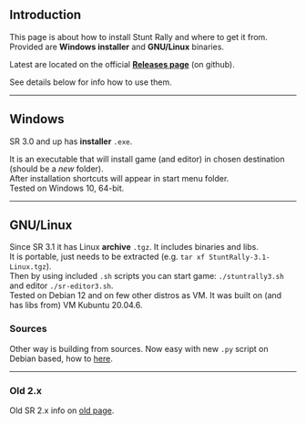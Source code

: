 
## Introduction

This page is about how to install Stunt Rally and where to get it from.  
Provided are **Windows installer** and **GNU/Linux** binaries.  

Latest are located on the official **[Releases page](https://github.com/stuntrally/stuntrally3/releases)** (on github).  

See details below for info how to use them.

----
## Windows

SR 3.0 and up has **installer** `.exe`.

It is an executable that will install game (and editor) in chosen destination (should be a _new_ folder).  
After installation shortcuts will appear in start menu folder.   
Tested on Windows 10, 64-bit.  

----
## GNU/Linux

Since SR 3.1 it has Linux **archive** `.tgz`. It includes binaries and libs.  
It is portable, just needs to be extracted (e.g. `tar xf StuntRally-3.1-Linux.tgz`).  
Then by using included `.sh` scripts you can start game: `./stuntrally3.sh` and editor `./sr-editor3.sh`.  
Tested on Debian 12 and on few other distros as VM. It was built on (and has libs from) VM Kubuntu 20.04.6.

### Sources

Other way is building from sources. Now easy with new `.py` script on Debian based, how to [here](Building.md).  

----
### Old 2.x

Old SR 2.x info on [old page](Install-old.md).

